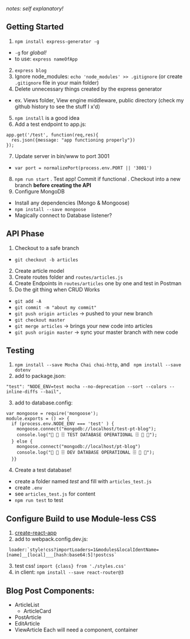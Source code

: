  _notes: self explanatory!_  

## Getting Started

1. `npm install express-generator -g`
  - `-g` for _global!_
  - to use: `express nameOfApp`
2. `express blog`
3. Ignore node_modules: `echo 'node_modules' >> .gitignore` (or create `.gitignore` file in your main folder)
4. Delete unnecessary things created by the express generator
  - ex. Views folder, View engine middleware, public directory (check my github history to see the stuff I x'd)
5. `npm install` is a good idea
6. Add a test endpoint to app.js:
```
app.get('/test', function(req,res){
  res.json({message: "app functioning properly"})
});
```
7. Update server in bin/www to port 3001
 - `var port = normalizePort(process.env.PORT || '3001')`
8. `npm run start`
. Test app! Commit if functional
. Checkout into a new branch **before creating the API**
9. Configure MongoDB
  - Install any dependencies (Mongo & Mongoose)
  - `npm install --save mongoose`
  - Magically connect to Database listener?

## API Phase
1. Checkout to a safe branch
 - `git checkout -b articles`
2. Create article model
3. Create routes folder and `routes/articles.js`
4. Create Endpoints in `routes/articles` one by one and test in Postman
5. Do the git thing when CRUD Works
 - `git add -A`
 - `git commit -m "about my commit"`
 - `git push origin articles` -> pushed to your new branch
 - `git checkout master`
 - `git merge articles` -> brings your new code into articles
 - `git push origin master` -> sync your master branch with new code

## Testing
1. `npm install --save Mocha Chai chai-http`, and ` npm install --save dotenv`
2. add to package.json:
```
"test": "NODE_ENV=test mocha --no-deprecation --sort --colors --inline-diffs --bail",
```
3. add to database.config:
```
var mongoose = require('mongoose');
module.exports = () => {
  if (process.env.NODE_ENV === 'test' ) {
    mongoose.connect("mongodb://localhost/test-pt-blog");
    console.log("📁 📂 🗄 TEST DATABASE OPERATIONAL 🗄 📂 📁");
  } else {
    mongoose.connect("mongodb://localhost/pt-blog")
    console.log("📁 📂 🗄 DEV DATABASE OPERATIONAL 🗄 📂 📁");
  }}
```
4. Create a test database!
  - create a folder named _test_ and fill with `articles_test.js`
  - create `.env`
  - see `articles_test.js` for content
  - `npm run test` to test

## Configure Build to use Module-less CSS
1. [create-react-app](https://www.npmjs.com/package/react-scripts-cusctom)
2. add to webpack.config.dev.js:
```
 loader:`style!css?importLoaders=1&modules&localIdentName=[name]__[local]___[hash:base64:5]!postcss`
 ```
3. test css! `import {class} from './styles.css'`
4. in client: `npm install --save react-router@3`

## Blog Post Components:
- ArticleList
  - ArticleCard
- PostArticle
- EditArticle
- ViewArticle
Each will need a component, container
